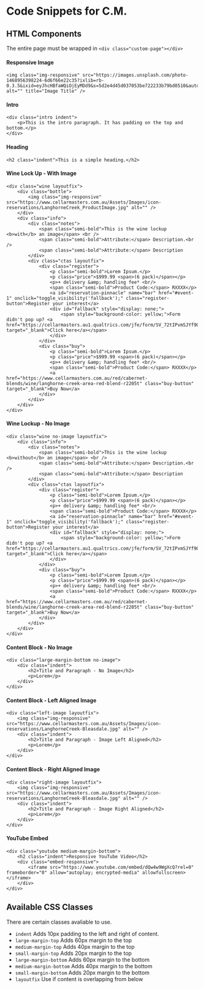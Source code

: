 #  Code Snippets for C.M.

## HTML Components

The entire page must be wrapped in `<div class="custom-page"></div>`

#### Responsive Image
```
<img class="img-responsive" src="https://images.unsplash.com/photo-1468956398224-6d6f66e22c35?ixlib=rb-0.3.5&ixid=eyJhcHBfaWQiOjEyMDd9&s=5d2e4d45d037053be722233b79bd0510&auto=format&fit=crop&w=3910&q=80" alt="" title="Image Title" />
```

#### Intro
```
<div class="intro indent">
	<p>This is the intro paragraph. It has padding on the top and bottom.</p>
</div>
```

#### Heading
```
<h2 class="indent">This is a simple heading.</h2>
```

#### Wine Lock Up - With Image
```
<div class="wine layoutfix">
	<div class="bottle">
		<img class="img-responsive" src="https://www.cellarmasters.com.au/Assets/Images/icon-reservations/LanghorneCreek_ProductImage.jpg" alt="" />
	</div>
	<div class="info">
		<div class="notes">
			<span class="semi-bold">This is the wine lockup <b>with</b> an image</span> <br />
			<span class="semi-bold">Attribute:</span> Description.<br />
			<span class="semi-bold">Attribute:</span> Description
		</div>
		<div class="ctas layoutfix">
			<div class="register">
				<p class="semi-bold">Lorem Ipsum.</p>
				<p class="price">$999.99 <span>(6 pack)</span></p>
				<p>+ delivery &amp; handling fee* <br/>
				<span class="semi-bold">Product Code:</span> RXXXX</p>
				<a id="reservation-pinnacle" name="bar" href="#event-1" onclick="toggle_visibility('fallback');" class="register-button">Register your interest</a>
				<div id="fallback" style="display: none;">
					<span style="background-color: yellow;">Form didn't pop up? <a href="https://cellarmasters.au1.qualtrics.com/jfe/form/SV_72tIPvmSJYf9QKF" target="_blank">Click here</a></span>
				</div>
			</div>
			<div class="buy">
				<p class="semi-bold">Lorem Ipsum.</p>
				<p class="price">$999.99 <span>(6 pack)</span></p>
				<p>+ delivery &amp; handling fee* <br/>
				<span class="semi-bold">Product Code:</span> RXXXX</p>
				<a href="https://www.cellarmasters.com.au/red/cabernet-blends/wine/langhorne-creek-area-red-blend-r2205t" class="buy-button" target="_blank">Buy Now</a>
			</div>
		</div>
	</div>
</div>
```

#### Wine Lockup - No Image
```
<div class="wine no-image layoutfix">
	<div class="info">
		<div class="notes">
			<span class="semi-bold">This is the wine lockup <b>without</b> an image</span> <br />
			<span class="semi-bold">Attribute:</span> Description.<br />
			<span class="semi-bold">Attribute:</span> Description
		</div>
		<div class="ctas layoutfix">
			<div class="register">
				<p class="semi-bold">Lorem Ipsum.</p>
				<p class="price">$999.99 <span>(6 pack)</span></p>
				<p>+ delivery &amp; handling fee* <br/>
				<span class="semi-bold">Product Code:</span> RXXXX</p>
				<a id="reservation-pinnacle" name="bar" href="#event-1" onclick="toggle_visibility('fallback');" class="register-button">Register your interest</a>
				<div id="fallback" style="display: none;">
					<span style="background-color: yellow;">Form didn't pop up? <a href="https://cellarmasters.au1.qualtrics.com/jfe/form/SV_72tIPvmSJYf9QKF" target="_blank">Click here</a></span>
				</div>
			</div>
			<div class="buy">
				<p class="semi-bold">Lorem Ipsum.</p>
				<p class="price">$999.99 <span>(6 pack)</span></p>
				<p>+ delivery &amp; handling fee* <br/>
				<span class="semi-bold">Product Code:</span> RXXXX</p>
				<a href="https://www.cellarmasters.com.au/red/cabernet-blends/wine/langhorne-creek-area-red-blend-r2205t" class="buy-button" target="_blank">Buy Now</a>
			</div>
		</div>
	</div>
</div>
```

#### Content Block - No Image
```
<div class="large-margin-bottom no-image">
	<div class="indent">
		<h2>Title and Paragraph - No Image</h2>
		<p>Lorem</p>
	</div>
</div>
```

#### Content Block - Left Aligned Image
```
<div class="left-image layoutfix">
	<img class="img-responsive" src="https://www.cellarmasters.com.au/Assets/Images/icon-reservations/LanghorneCreek-Bleasdale.jpg" alt="" />
	<div class="indent">
		<h2>Title and Paragraph - Image Left Aligned</h2>
		<p>Lorem</p>
	</div>
</div>
```

#### Content Block - Right Aligned Image
```
<div class="right-image layoutfix">
	<img class="img-responsive" src="https://www.cellarmasters.com.au/Assets/Images/icon-reservations/LanghorneCreek-Bleasdale.jpg" alt="" />
	<div class="indent">
		<h2>Title and Paragraph - Image Right Aligned</h2>
		<p>Lorem</p>
	</div>
</div>
```

#### YouTube Embed
```
<div class="youtube medium-margin-bottom">
	<h2 class="indent">Responsive YouTube Video</h2>
	<div class="embed-responsive">
		<iframe src="https://www.youtube.com/embed/dQw4w9WgXcQ?rel=0" frameborder="0" allow="autoplay; encrypted-media" allowfullscreen></iframe>
	</div>
</div>
```

## Available CSS Classes
There are certain classes avaliable to use.
 * `indent`  Adds 10px padding to the left and right of content.
 * `large-margin-top` Adds 60px margin to the top
 * `medium-margin-top` Adds 40px margin to the top
 * `small-margin-top` Adds 20px margin to the top
 * `large-margin-bottom` Adds 60px margin to the bottom
 * `medium-margin-bottom` Adds 40px margin to the bottom
 * `small-margin-bottom` Adds 20px margin to the bottom
 * `layoutfix` Use if content is overlapping from below

